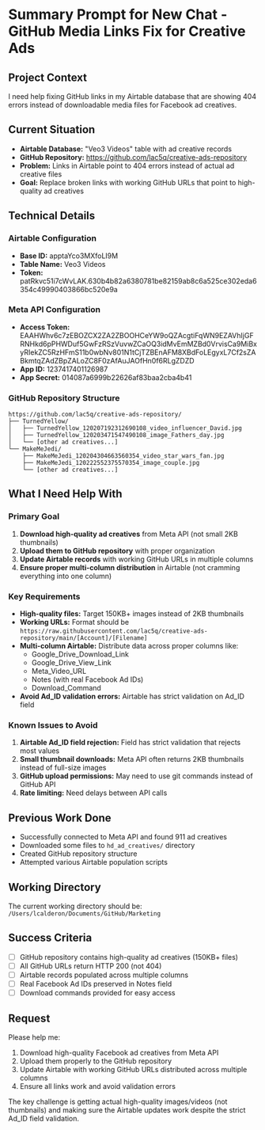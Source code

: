 # Summary Prompt for New Chat - GitHub Media Links Fix for Creative Ads

## Project Context
I need help fixing GitHub links in my Airtable database that are showing 404 errors instead of downloadable media files for Facebook ad creatives.

## Current Situation
- **Airtable Database:** "Veo3 Videos" table with ad creative records
- **GitHub Repository:** https://github.com/lac5q/creative-ads-repository 
- **Problem:** Links in Airtable point to 404 errors instead of actual ad creative files
- **Goal:** Replace broken links with working GitHub URLs that point to high-quality ad creatives

## Technical Details

### Airtable Configuration
- **Base ID:** apptaYco3MXfoLI9M
- **Table Name:** Veo3 Videos  
- **Token:** patRkvc51i7cWvLAK.630b4b82a6380781be82159ab8c6a525ce302eda6354c49990403866bc520e9a

### Meta API Configuration
- **Access Token:** EAAHWhv6c7zEBOZCX2ZA2ZBOOHCeYW9oQZAcgtiFqWN9EZAVhIjGFRNHkd6pPHWDuf5GwFzRSzVuvwZCaOQ3idMvEmMZBd0VrvisCa9MiBxyRIekZC5RzHFmS11b0wbNv801N1tCjTZBEnAFM8XBdFoLEgyxL7Cf2sZABkmtqZAdZBpZALoZC8F0zAfAuJAOfHn0f6RLgZDZD
- **App ID:** 1237417401126987
- **App Secret:** 014087a6999b22626af83baa2cba4b41

### GitHub Repository Structure
```
https://github.com/lac5q/creative-ads-repository/
├── TurnedYellow/
│   ├── TurnedYellow_120207192312690108_video_influencer_David.jpg
│   ├── TurnedYellow_120203471547490108_image_Fathers_day.jpg
│   └── [other ad creatives...]
└── MakeMeJedi/
    ├── MakeMeJedi_120204304663560354_video_star_wars_fan.jpg
    ├── MakeMeJedi_120222552375570354_image_couple.jpg
    └── [other ad creatives...]
```

## What I Need Help With

### Primary Goal
1. **Download high-quality ad creatives** from Meta API (not small 2KB thumbnails)
2. **Upload them to GitHub repository** with proper organization
3. **Update Airtable records** with working GitHub URLs in multiple columns
4. **Ensure proper multi-column distribution** in Airtable (not cramming everything into one column)

### Key Requirements
- **High-quality files:** Target 150KB+ images instead of 2KB thumbnails
- **Working URLs:** Format should be `https://raw.githubusercontent.com/lac5q/creative-ads-repository/main/[Account]/[Filename]`
- **Multi-column Airtable:** Distribute data across proper columns like:
  - Google_Drive_Download_Link
  - Google_Drive_View_Link  
  - Meta_Video_URL
  - Notes (with real Facebook Ad IDs)
  - Download_Command
- **Avoid Ad_ID validation errors:** Airtable has strict validation on Ad_ID field

### Known Issues to Avoid
1. **Airtable Ad_ID field rejection:** Field has strict validation that rejects most values
2. **Small thumbnail downloads:** Meta API often returns 2KB thumbnails instead of full-size images
3. **GitHub upload permissions:** May need to use git commands instead of GitHub API
4. **Rate limiting:** Need delays between API calls

## Previous Work Done
- Successfully connected to Meta API and found 911 ad creatives
- Downloaded some files to `hd_ad_creatives/` directory  
- Created GitHub repository structure
- Attempted various Airtable population scripts

## Working Directory
The current working directory should be: `/Users/lcalderon/Documents/GitHub/Marketing`

## Success Criteria
- [ ] GitHub repository contains high-quality ad creatives (150KB+ files)
- [ ] All GitHub URLs return HTTP 200 (not 404)
- [ ] Airtable records populated across multiple columns
- [ ] Real Facebook Ad IDs preserved in Notes field
- [ ] Download commands provided for easy access

## Request
Please help me:
1. Download high-quality Facebook ad creatives from Meta API
2. Upload them properly to the GitHub repository
3. Update Airtable with working GitHub URLs distributed across multiple columns
4. Ensure all links work and avoid validation errors

The key challenge is getting actual high-quality images/videos (not thumbnails) and making sure the Airtable updates work despite the strict Ad_ID field validation. 